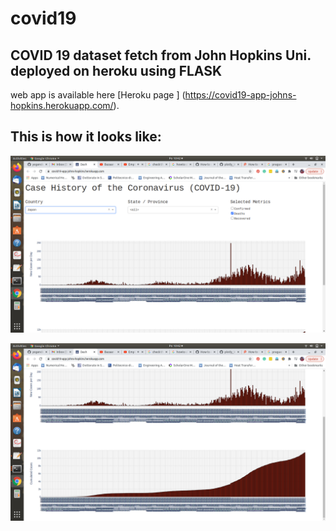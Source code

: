 # covid19
## COVID 19 dataset fetch from John Hopkins Uni. deployed on heroku using FLASK

web app is available here [Heroku page ] (https://covid19-app-johns-hopkins.herokuapp.com/).

## This is how it looks like:
![Screenshot](2021-05-17-10-42-36.png)

![Screenshot](2021-05-17-10-42-41.png)

